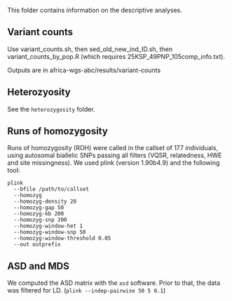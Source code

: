This folder contains information on the descriptive analyses.

## Variant counts

Use variant_counts.sh, then sed_old_new_ind_ID.sh, then variant_counts_by_pop.R (which requires 25KSP_49PNP_105comp_info.txt).

Outputs are in africa-wgs-abc/results/variant-counts

## Heterozyosity

See the `heterozygosity` folder.

## Runs of homozygosity

Runs of homozygosity (ROH) were called in the callset of 177 individuals, using autosomal biallelic SNPs passing all filters (VQSR, relatedness, HWE and site missingness). We used plink (version 1.90b4.9) and the following tool:

```
plink
  --bfile /path/to/callset
  --homozyg
  --homozyg-density 20
  --homozyg-gap 50
  --homozyg-kb 200
  --homozyg-snp 200
  --homozyg-window-het 1
  --homozyg-window-snp 50
  --homozyg-window-threshold 0.05
  --out outprefix
```

## ASD and MDS

We computed the ASD matrix with the `asd` software. Prior to that, the data was filtered for LD. (`plink --indep-pairwise 50 5 0.1`)

